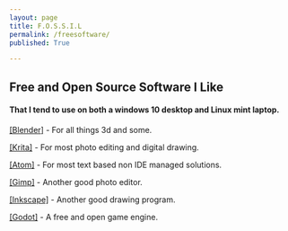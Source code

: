 ```yaml
---
layout: page
title: F.O.S.S.I.L
permalink: /freesoftware/
published: True

---
```


<h2>Free and Open Source Software I Like</h2>
<h4>That I tend to use on both a windows 10 desktop and Linux mint laptop.</h4>

<a href="https://blender.org ">[Blender]</a> - For all things 3d and some.
<p></p>
<a href="https://krita.org ">[Krita]</a> - For most photo editing and digital drawing.
<p></p>
<a href="https://atom.io ">[Atom]</a> - For most text based non IDE managed solutions.
<p></p>
<a href="https://gimp.org ">[Gimp]</a> - Another good photo editor.
<p></p>
<a href="https://Inkscape.org ">[Inkscape]</a> - Another good drawing program.
<p></p>
<a href="https://godotengine.org ">[Godot]</a> - A free and open game engine.
